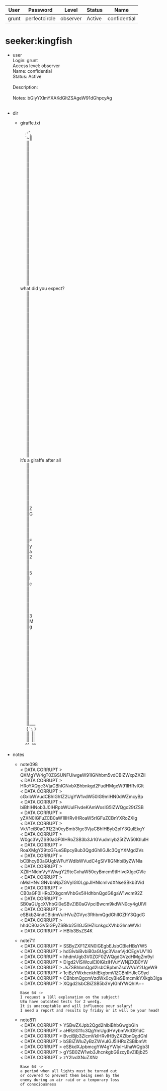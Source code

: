 | User         | Password                          | Level    | Status     | Name          |  
|--------------|-----------------------------------|----------|------------|---------------|  
| grunt        | perfectcircle                     | observer | Active     | confidential  |  

# seeker:kingfish
* user<br>
  Login: grunt<br>
  Access level: observer<br>
  Name: confidential<br>
  Status: Active<br>
  <br>
  Description:&nbsp;<br>
  <br>
  Notes: bGlyYXlmYXAKdGltZSAgeW91dGhpcyAg<br>
  <br>

* dir<br>
  * giraffe.txt<br>

    &nbsp;&nbsp;&nbsp;&nbsp;.-",<br>
    &nbsp;&nbsp;&nbsp;&nbsp;`~||<br>
    &nbsp;&nbsp;&nbsp;&nbsp;&nbsp;||<br>
    &nbsp;&nbsp;&nbsp;&nbsp;&nbsp;||<br>
    &nbsp;&nbsp;&nbsp;&nbsp;&nbsp;||<br>
    &nbsp;&nbsp;&nbsp;&nbsp;&nbsp;||<br>
    &nbsp;&nbsp;&nbsp;&nbsp;&nbsp;||<br>
    &nbsp;&nbsp;&nbsp;&nbsp;&nbsp;||<br>
    &nbsp;&nbsp;&nbsp;&nbsp;&nbsp;||<br>
    &nbsp;&nbsp;&nbsp;&nbsp;&nbsp;||<br>
    &nbsp;&nbsp;&nbsp;&nbsp;&nbsp;||<br>
    &nbsp;&nbsp;&nbsp;&nbsp;&nbsp;||<br>
    &nbsp;&nbsp;&nbsp;&nbsp;&nbsp;||<br>
    &nbsp;&nbsp;&nbsp;&nbsp;&nbsp;||<br>
    &nbsp;&nbsp;&nbsp;&nbsp;&nbsp;||<br>
    &nbsp;&nbsp;&nbsp;&nbsp;&nbsp;||<br>
    &nbsp;&nbsp;&nbsp;&nbsp;&nbsp;||<br>
    &nbsp;&nbsp;&nbsp;&nbsp;&nbsp;||<br>
    &nbsp;&nbsp;&nbsp;&nbsp;&nbsp;||<br>
    &nbsp;&nbsp;&nbsp;&nbsp;&nbsp;||<br>
    &nbsp;&nbsp;&nbsp;&nbsp;&nbsp;||<br>
    &nbsp;&nbsp;&nbsp;&nbsp;&nbsp;||<br>
    &nbsp;&nbsp;&nbsp;&nbsp;&nbsp;||<br>
    &nbsp;&nbsp;&nbsp;&nbsp;&nbsp;||<br>
    &nbsp;&nbsp;&nbsp;&nbsp;&nbsp;||<br>
    &nbsp;&nbsp;&nbsp;&nbsp;&nbsp;||<br>
    &nbsp;&nbsp;&nbsp;&nbsp;&nbsp;||<br>
    &nbsp;&nbsp;&nbsp;&nbsp;&nbsp;||<br>
    &nbsp;&nbsp;&nbsp;&nbsp;&nbsp;||<br>
    what did you expect?<br>
    &nbsp;&nbsp;&nbsp;&nbsp;&nbsp;||<br>
    &nbsp;&nbsp;&nbsp;&nbsp;&nbsp;||<br>
    &nbsp;&nbsp;&nbsp;&nbsp;&nbsp;||<br>
    &nbsp;&nbsp;&nbsp;&nbsp;&nbsp;||<br>
    &nbsp;&nbsp;&nbsp;&nbsp;&nbsp;||<br>
    &nbsp;&nbsp;&nbsp;&nbsp;&nbsp;||<br>
    &nbsp;&nbsp;&nbsp;&nbsp;&nbsp;||<br>
    &nbsp;&nbsp;&nbsp;&nbsp;&nbsp;||<br>
    &nbsp;&nbsp;&nbsp;&nbsp;&nbsp;||<br>
    &nbsp;&nbsp;&nbsp;&nbsp;&nbsp;||<br>
    &nbsp;&nbsp;&nbsp;&nbsp;&nbsp;||<br>
    &nbsp;&nbsp;&nbsp;&nbsp;&nbsp;||<br>
    &nbsp;&nbsp;&nbsp;&nbsp;&nbsp;||<br>
    &nbsp;&nbsp;&nbsp;&nbsp;&nbsp;||<br>
    &nbsp;&nbsp;&nbsp;&nbsp;&nbsp;||<br>
    &nbsp;&nbsp;&nbsp;&nbsp;&nbsp;||<br>
    &nbsp;&nbsp;&nbsp;&nbsp;&nbsp;||<br>
    &nbsp;&nbsp;&nbsp;&nbsp;&nbsp;||<br>
    &nbsp;&nbsp;&nbsp;&nbsp;&nbsp;||<br>
    &nbsp;&nbsp;&nbsp;&nbsp;&nbsp;||<br>
    &nbsp;&nbsp;&nbsp;&nbsp;&nbsp;||<br>
    &nbsp;&nbsp;&nbsp;&nbsp;&nbsp;||<br>
    &nbsp;&nbsp;&nbsp;&nbsp;&nbsp;||<br>
    &nbsp;&nbsp;&nbsp;&nbsp;&nbsp;||<br>
    &nbsp;&nbsp;&nbsp;&nbsp;&nbsp;||<br>
    &nbsp;&nbsp;&nbsp;&nbsp;&nbsp;||<br>
    &nbsp;&nbsp;&nbsp;&nbsp;&nbsp;||<br>
    &nbsp;&nbsp;&nbsp;&nbsp;&nbsp;||<br>
    &nbsp;&nbsp;&nbsp;&nbsp;&nbsp;||<br>
    &nbsp;&nbsp;&nbsp;&nbsp;&nbsp;||<br>
    &nbsp;&nbsp;&nbsp;&nbsp;&nbsp;||<br>
    it’s a giraffe after all<br>
    &nbsp;&nbsp;&nbsp;&nbsp;&nbsp;||<br>
    &nbsp;&nbsp;&nbsp;&nbsp;&nbsp;||<br>
    &nbsp;&nbsp;&nbsp;&nbsp;&nbsp;||<br>
    &nbsp;&nbsp;&nbsp;&nbsp;&nbsp;||<br>
    &nbsp;&nbsp;&nbsp;&nbsp;&nbsp;||<br>
    &nbsp;&nbsp;&nbsp;&nbsp;&nbsp;||<br>
    &nbsp;&nbsp;&nbsp;&nbsp;&nbsp;||<br>
    &nbsp;&nbsp;&nbsp;&nbsp;&nbsp;||<br>
    &nbsp;&nbsp;&nbsp;&nbsp;&nbsp;||Z<br>
    &nbsp;&nbsp;&nbsp;&nbsp;&nbsp;||G<br>
    &nbsp;&nbsp;&nbsp;&nbsp;&nbsp;||<br>
    &nbsp;&nbsp;&nbsp;&nbsp;&nbsp;||<br>
    &nbsp;&nbsp;&nbsp;&nbsp;&nbsp;||<br>
    &nbsp;&nbsp;&nbsp;&nbsp;&nbsp;||<br>
    &nbsp;&nbsp;&nbsp;&nbsp;&nbsp;||F<br>
    &nbsp;&nbsp;&nbsp;&nbsp;&nbsp;||y<br>
    &nbsp;&nbsp;&nbsp;&nbsp;&nbsp;||a<br>
    &nbsp;&nbsp;&nbsp;&nbsp;&nbsp;||2<br>
    &nbsp;&nbsp;&nbsp;&nbsp;&nbsp;||<br>
    &nbsp;&nbsp;&nbsp;&nbsp;&nbsp;||<br>
    &nbsp;&nbsp;&nbsp;&nbsp;&nbsp;||5<br>
    &nbsp;&nbsp;&nbsp;&nbsp;&nbsp;||l<br>
    &nbsp;&nbsp;&nbsp;&nbsp;&nbsp;||c<br>
    &nbsp;&nbsp;&nbsp;&nbsp;&nbsp;||<br>
    &nbsp;&nbsp;&nbsp;&nbsp;&nbsp;||<br>
    &nbsp;&nbsp;&nbsp;&nbsp;&nbsp;||<br>
    &nbsp;&nbsp;&nbsp;&nbsp;&nbsp;||<br>
    &nbsp;&nbsp;&nbsp;&nbsp;&nbsp;||<br>
    &nbsp;&nbsp;&nbsp;&nbsp;&nbsp;||3<br>
    &nbsp;&nbsp;&nbsp;&nbsp;&nbsp;||M<br>
    &nbsp;&nbsp;&nbsp;&nbsp;&nbsp;||g<br>
    &nbsp;&nbsp;&nbsp;&nbsp;&nbsp;||<br>
    &nbsp;&nbsp;&nbsp;&nbsp;&nbsp;||<br>
    &nbsp;&nbsp;&nbsp;&nbsp;&nbsp;||<br>
    &nbsp;&nbsp;&nbsp;&nbsp;&nbsp;||<br>
    &nbsp;&nbsp;&nbsp;&nbsp;&nbsp;||<br>
    &nbsp;&nbsp;&nbsp;&nbsp;&nbsp;||<br>
    &nbsp;&nbsp;&nbsp;&nbsp;&nbsp;||<br>
    &nbsp;&nbsp;&nbsp;&nbsp;&nbsp;||<br>
    &nbsp;&nbsp;&nbsp;&nbsp;&nbsp;||<br>
    &nbsp;&nbsp;&nbsp;&nbsp;&nbsp;||<br>
    &nbsp;&nbsp;&nbsp;&nbsp;&nbsp;||<br>
    &nbsp;&nbsp;&nbsp;&nbsp;&nbsp;||<br>
    &nbsp;&nbsp;&nbsp;&nbsp;&nbsp;||<br>
    &nbsp;&nbsp;&nbsp;&nbsp;&nbsp;||<br>
    &nbsp;&nbsp;&nbsp;&nbsp;&nbsp;||<br>
    &nbsp;&nbsp;&nbsp;&nbsp;&nbsp;||<br>
    &nbsp;&nbsp;&nbsp;&nbsp;&nbsp;||<br>
    &nbsp;&nbsp;&nbsp;&nbsp;&nbsp;||___<br>
    &nbsp;&nbsp;&nbsp;&nbsp;&nbsp;(&nbsp;':.&nbsp;)<br>
    &nbsp;&nbsp;&nbsp;&nbsp;&nbsp;||&nbsp;&nbsp;||<br>
    &nbsp;&nbsp;&nbsp;&nbsp;&nbsp;||&nbsp;&nbsp;||<br>
    &nbsp;&nbsp;&nbsp;&nbsp;^^&nbsp;&nbsp;^^<br>

* notes<br>
    * note098<br>
      &lt; DATA CORRUPT &gt; QXMgYW4gT0ZGSUNFUiwgeW91IGNhbm5vdCBiZWxpZXZlI<br>
      &lt; DATA CORRUPT &gt; HRoYXQgc3VjaCBhIGNvbXBhbnkgd2FudHMgeW91IHRvIGlt<br>
      &lt; DATA CORRUPT &gt; cGxlbWVudCBhIGh1Z2UgYW1vdW50IG9mIHN0dWZmcyBp<br>
      &lt; DATA CORRUPT &gt; biBhIHNob3J0IHRpbWUuIFlvdeKAmWxsIG5lZWQgc29tZSB<br>
      &lt; DATA CORRUPT &gt; yZXN0IGFuZCB0aW1lIHRvIHRoaW5rIGFuZCBnYXRoZXIg<br>
      &lt; DATA CORRUPT &gt; VkV1ciB0aG91Z2h0cyBmb3Igc3VjaCBhIHByb2plY3QuIEkgY<br>
      &lt; DATA CORRUPT &gt; W0gc3VyZSB0aGF0IHRoZSB3b3JrIGVudmlyb25tZW50IGluIH<br>
      &lt; DATA CORRUPT &gt; RoaXMgY29tcGFueSBpcyBub3QgdGhlIGJlc3QgYXMgd2Vs<br>
      &lt; DATA CORRUPT &gt; bCBhcyB0aGUgbWFuYWdlbWVudC4gSlV1IGNhbiByZWNla<br>
      &lt; DATA CORRUPT &gt; XZlIHNldmVyYWwgY29tcGxhaW50cyBmcm9tIHlvdXIgcGVlc<br>
      &lt; DATA CORRUPT &gt; nMsIHNvIGNvbnNpZGVyIGl0LgpJIHNlcmlvdXNseSBkb3Vid<br>
      &lt; DATA CORRUPT &gt; CB0aGF0IHRoZXkgcmVhbGx5IHdhbnQgdG8gaW1wcm92Z<br>
      &lt; DATA CORRUPT &gt; SB0aGUgcXVhbGl0eSBvZiB0aGVpciBwcm9kdWN0cy4gUlVl<br>
      &lt; DATA CORRUPT &gt; eSBkb24ndCBldmVuIHVuZGVyc3RhbmQgdGhlIGZhY3QgdG<br>
      &lt; DATA CORRUPT &gt; hhdCB0aGV5IGFyZSBkb25lIGJ5IHZlcnkgcXVhbGlmaWVkI<br>
      &lt; DATA CORRUPT &gt; HBlb3BsZS4K<br>

      
  * note711<br>
      &lt; DATA CORRUPT &gt; SSByZXF1ZXN0IGEgbEJsbCBleHBsYW5<br>
      &lt; DATA CORRUPT &gt; hdGlvbiBvbiB0aGUgc3ViamVjdCEgVUV1IG<br>
      &lt; DATA CORRUPT &gt; hhdmUgb3V0ZGF0ZWQgdGVzdHMgZm9yI<br>
      &lt; DATA CORRUPT &gt; DIgd2VlSWcuIEl0IGlzIHVuYWNjZXB0YW<br>
      &lt; DATA CORRUPT &gt; JsZSBhbmQgd2lsbCBpbmZsdWVuY2UgeW9<br>
      &lt; DATA CORRUPT &gt; 1ciBzYWxhcnkhIEkgbmVlZCBhIHJlcG9yd<br>
      &lt; DATA CORRUPT &gt; CBhbmQgcmVzdWx0cyBieSBmcmlkYXkgb3Iga<br>
      &lt; DATA CORRUPT &gt; XQgd2lsbCBiZSB5b3VyIGhlYWQhIA==<br>

        Base 64 ->
        I request a lBll explanation on the subject!
        UEu have outdated tests for 2 weeIg.
        It is unacceptable and will influence your salary!
        I need a report and results by friday or it will be your head!

  * note811<br>
      &lt; DATA CORRUPT &gt; YSBwZXJpb2Qgd2hlbiBhbGwgbGln<br>
      &lt; DATA CORRUPT &gt; aHRzIG11c3QgYmUgdHVybmVkIG91dC<br>
      &lt; DATA CORRUPT &gt; BvciBjb3ZlcmVkIHRvIHByZXZlbnQgdGhl<br>
      &lt; DATA CORRUPT &gt; bSBiZWluZyBzZWVuIGJ5IHRoZSBlbmVt<br>
      &lt; DATA CORRUPT &gt; eSBkdXJpbmcgYW4gYWlyIHJhaWQgb3I<br>
      &lt; DATA CORRUPT &gt; gYSB0ZW1wb3JhcnkgbG9zcyBvZiBjb25<br>
      &lt; DATA CORRUPT &gt; zY2lvdXNuZXNz<br>

        Base 64 ->
        a period when all lights must be turned out
        or covered to prevent them being seen by the
        enemy during an air raid or a temporary loss
        of consciousness










      
